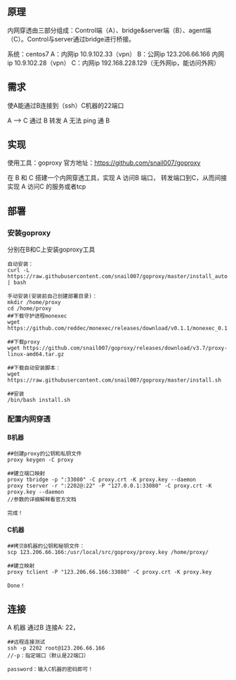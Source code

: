 ## 原理

内网穿透由三部分组成：Control端（A）、bridge&server端（B）、agent端（C）。Control与server通过bridge进行桥接。

系统：centos7
A：内网ip 10.9.102.33（vpn）
B：公网ip 123.206.66.166  内网ip 10.9.102.28（vpn）
C：内网ip 192.168.228.129（无外网ip，能访问外网）

## 需求

使A能通过B连接到（ssh）C机器的22端口

A --> C 通过 B 转发
A 无法 ping 通 B


## 实现

使用工具：goproxy 官方地址：https://github.com/snail007/goproxy

在 B 和 C 搭建一个内网穿透工具，实现 A 访问B 端口， 转发端口到C，从而间接实现 A 访问C 的服务或者tcp

## 部署

### 安装goproxy

分别在B和C上安装goproxy工具

```
自动安装：
curl -L https://raw.githubusercontent.com/snail007/goproxy/master/install_auto.sh | bash  

手动安装(安装前自己创建部署目录)：
mkdir /home/proxy
cd /home/proxy
##下载守护进程monexec
wget https://github.com/reddec/monexec/releases/download/v0.1.1/monexec_0.1.1_linux_amd64.tar.gz

##下载proxy
wget https://github.com/snail007/goproxy/releases/download/v3.7/proxy-linux-amd64.tar.gz

##下载自动安装脚本：
wget https://raw.githubusercontent.com/snail007/goproxy/master/install.sh

##安装
/bin/bash install.sh

```

### 配置内网穿透

#### B机器

```
##创建proxy的公钥和私钥文件
proxy keygen -C proxy

##建立端口映射
proxy tbridge -p ":33080" -C proxy.crt -K proxy.key --daemon
proxy tserver -r ":2202@:22" -P "127.0.0.1:33080" -C proxy.crt -K proxy.key --daemon
//参数的详细解释看官方文档

完成！
```

#### C机器

```
##拷贝B机器的公钥和秘钥文件：
scp 123.206.66.166:/usr/local/src/goproxy/proxy.key /home/proxy/

##建立映射
proxy tclient -P "123.206.66.166:33080" -C proxy.crt -K proxy.key

Done！
```

## 连接

A 机器 通过B 连接A: 22，

```
##远程连接测试
ssh -p 2202 root@123.206.66.166
//-p：指定端口（默认是22端口）

password：输入C机器的密码即可！
```
